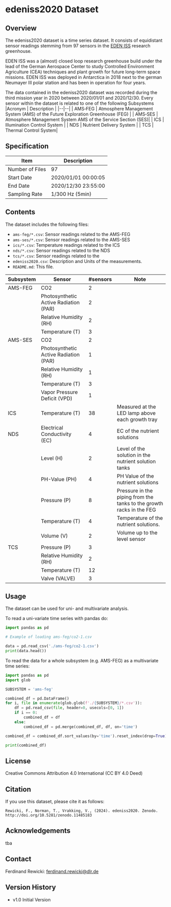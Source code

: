 # edeniss2020 Dataset

## Overview
The edeniss2020 dataset is a time series dataset. It consists of equidistant sensor readings stemming from 97 sensors in the [EDEN ISS](https://eden-iss.net/) research greenhouse.

EDEN ISS was a (almost) closed loop research greenhouse build under the lead of the German Aerospace Center to study Controlled Environment Agriculture (CEA) techniques and plant growth for future long-term space missions. EDEN ISS was deployed in Antarctica in 2018 next to the german Neumayer III polar station and has been in operation for four years. 

The data contained in the edeniss2020 dataset was recorded during the third mission year in 2020 between 2020/01/01 and 2020/12/30. Every sensor within the dataset is related to one of the following Subsystems
|Acronym | Description |
|--|--|
| AMS&#x2011;FEG | Atmosphere Management System (AMS) of the Future Exploration Greenhouse (FEG) |
| AMS&#x2011;SES | Atmosphere Management System AMS of the Service Section (SES)|
| ICS | Illumination Control System |
| NDS | Nutrient Delivery System |
| TCS | Thermal Control System|


## Specification
|Item|Description  |
|--|--|
| Number of Files | 97 |
| Start Date | 2020/01/01 00:00:05 |
| End Date | 2020/12/30 23:55:00 |
| Sampling Rate | 1/300 Hz (5min) |

## Contents
The dataset includes the following files:
- `ams-feg/*.csv`: Sensor readings related to the AMS-FEG
- `ams-ses/*.csv`: Sensor readings related to the AMS-SES
- `ics/*.csv`: Temperature readings related to the ICS
- `nds/*.csv`: Sensor readings related to the NDS
- `tcs/*.csv`: Sensor readings related to the 
- `edeniss2020.csv`: Description and Units of the measurements.
- `README.md`: This file.

| Subsystem | Sensor | #sensors | Note |
|--|--|--|--|
| AMS-FEG | CO2 | 2 |  |
|  | Photosynthetic Active Radiation (PAR) | 2 |   |
|  | Relative Humidity (RH) | 2 |   |
|  | Temperature (T) | 3 |   |
| AMS-SES | CO2 | 2 |
|  | Photosynthetic Active Radiation (PAR) | 1 |   |
|  | Relative Humidity (RH) | 1 |   |
|  | Temperature (T) | 3 |   |
|  | Vapor Pressure Deficit (VPD) | 1 |   |
| ICS | Temperature (T) | 38 | Measured at the LED lamp above each growth tray |  |
| NDS | Electrical Conductivity (EC) | 4 | EC of the nutrient solutions |
|  | Level (H) | 2 | Level of the solution in the nutrient solution tanks |
|  | PH-Value (PH) | 4 | PH Value of the nutrient solutions | 
|  | Pressure \(P\) | 8 | Pressure in the piping from the tanks to the growth racks in the FEG |
|  | Temperature (T) | 4 | Temperature of the nutrient solutions. |
|  | Volume (V) | 2 | Volume up to the level sensor |
| TCS | Pressure \(P\) | 3 |
|  | Relative Humidity (RH) | 2 |
|  | Temperature (T) | 12 |
|  | Valve (VALVE) | 3 |



## Usage
The dataset can be used for uni- and multivariate analysis. 

To read a uni-variate time series with pandas do:

```python
import pandas as pd

# Example of loading ams-feg/co2-1.csv

data = pd.read_csv('./ams-feg/co2-1.csv')
print(data.head())

```

To read the data for a whole subsystem (e.g. AMS-FEG) as a multivariate time series:
```python
import pandas as pd
import glob

SUBSYSTEM = 'ams-feg'

combined_df = pd.DataFrame()
for i, file in enumerate(glob.glob(f'./{SUBSYSTEM}/*.csv')):
    df = pd.read_csv(file, header=0, usecols=[0, 1])
    if i == 0:
        combined_df = df
    else:
        combined_df = pd.merge(combined_df, df, on='time')

combined_df = combined_df.sort_values(by='time').reset_index(drop=True)

print(combined_df)
```

## License
Creative Commons Attribution 4.0 International (CC BY 4.0 Deed)

## Citation

If you use this dataset, please cite it as follows:
```
Rewicki, F., Norman, T., Vrakking, V., (2024). edeniss2020. Zenodo. http://doi.org/10.5281/zenodo.11485183
```

## Acknowledgements
tba

## Contact
Ferdinand Rewicki: <ferdinand.rewicki@dlr.de>

## Version History
* v1.0 Initial Version


